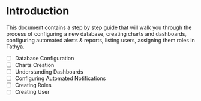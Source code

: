 # Introduction

This document contains a step by step guide that will walk you through the process of configuring a new database, creating charts and dashboards, configuring automated alerts & reports, listing users, assigning them roles in Tathya.

- [ ] Database Configuration
- [ ] Charts Creation
- [ ] Understanding Dashboards
- [ ] Configuring Automated Notifications
- [ ] Creating Roles
- [ ] Creating User
